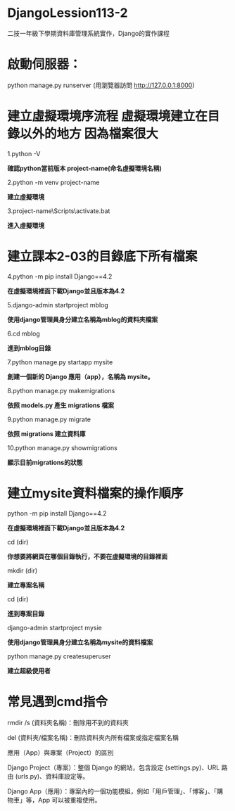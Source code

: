 # DjangoLession113-2
二技一年級下學期資料庫管理系統實作，Django的實作課程

# 啟動伺服器：
python manage.py runserver 
(用瀏覽器訪問 http://127.0.0.1:8000)


# 建立虛擬環境序流程 虛擬環境建立在目錄以外的地方 因為檔案很大
1.python -V 

**確認python當前版本 project-name(命名虛擬環境名稱)**

2.python -m venv project-name

**建立虛擬環境**

3.project-name\Scripts\activate.bat

**進入虛擬環境**

# 建立課本2-03的目錄底下所有檔案
4.python -m pip install Django==4.2

**在虛擬環境裡面下載Django並且版本為4.2**

5.django-admin startproject mblog

**使用django管理員身分建立名稱為mblog的資料夾檔案**

6.cd mblog

**進到mblog目錄**

7.python manage.py startapp mysite

**創建一個新的 Django 應用（app），名稱為 mysite。**

8.python manage.py makemigrations

**依照 models.py 產生 migrations 檔案**

9.python manage.py migrate

**依照 migrations 建立資料庫**

10.python manage.py showmigrations

**顯示目前migrations的狀態**

# 建立mysite資料檔案的操作順序
python -m pip install Django==4.2

**在虛擬環境裡面下載Django並且版本為4.2**

cd (dir)

**你想要將網頁在哪個目錄執行，不要在虛擬環境的目錄裡面**

mkdir (dir)

**建立專案名稱**

cd (dir)

**進到專案目錄**

django-admin startproject mysie

**使用django管理員身分建立名稱為mysite的資料檔案**

python manage.py createsuperuser

**建立超級使用者**

# 常見遇到cmd指令

rmdir /s (資料夾名稱)：刪除用不到的資料夾

del (資料夾/檔案名稱)：刪除資料夾內所有檔案或指定檔案名稱

應用（App）與專案（Project）的區別

Django Project（專案）：整個 Django 的網站，包含設定 (settings.py)、URL 路由 (urls.py)、資料庫設定等。

Django App（應用）：專案內的一個功能模組，例如「用戶管理」、「博客」、「購物車」等，App 可以被重複使用。